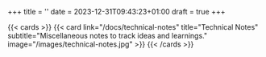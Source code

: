 +++
title = ''
date = 2023-12-31T09:43:23+01:00
draft = true
+++

{{< cards >}}
  {{< card link="/docs/technical-notes" title="Technical Notes" subtitle="Miscellaneous notes to track ideas and learnings." image="/images/technical-notes.jpg" >}}
{{< /cards >}}